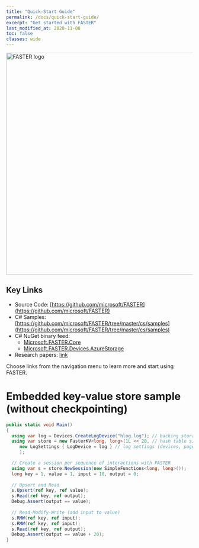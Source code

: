 ```yaml
---
title: "Quick-Start Guide"
permalink: /docs/quick-start-guide/
excerpt: "Get started with FASTER"
last_modified_at: 2020-11-08
toc: false
classes: wide
---
```


<img src="https://raw.githubusercontent.com/badrishc/FASTER/webpage-v2/docs/assets/images/faster-logo.png" alt="FASTER logo" width="600px" />

## Key Links

* Source Code: [https://github.com/microsoft/FASTER](https://github.com/microsoft/FASTER)
* C# Samples: [https://github.com/microsoft/FASTER/tree/master/cs/samples](https://github.com/microsoft/FASTER/tree/master/cs/samples)
* C# NuGet binary feed:
  * [Microsoft.FASTER.Core](https://www.nuget.org/packages/Microsoft.FASTER.Core/)
  * [Microsoft.FASTER.Devices.AzureStorage](https://www.nuget.org/packages/Microsoft.FASTER.Devices.AzureStorage/)
* Research papers: [link](/FASTER/docs/td-research-papers/)


Choose links from the navigation menu to learn more and start using FASTER.


# Embedded key-value store sample (without checkpointing)

```cs
public static void Main()
{
  using var log = Devices.CreateLogDevice("hlog.log"); // backing storage device
  using var store = new FasterKV<long, long>(1L << 20, // hash table size (number of 64-byte buckets)
     new LogSettings { LogDevice = log } // log settings (devices, page size, memory size, etc.)
     );

  // Create a session per sequence of interactions with FASTER
  using var s = store.NewSession(new SimpleFunctions<long, long>());
  long key = 1, value = 1, input = 10, output = 0;
  
  // Upsert and Read
  s.Upsert(ref key, ref value);
  s.Read(ref key, ref output);
  Debug.Assert(output == value);
  
  // Read-Modify-Write (add input to value)
  s.RMW(ref key, ref input);
  s.RMW(ref key, ref input);
  s.Read(ref key, ref output);
  Debug.Assert(output == value + 20);
}
```
